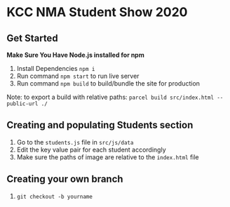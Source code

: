 # KCC NMA Student Show 2020

## Get Started

**Make Sure You Have Node.js installed for npm**

1. Install Dependencies `npm i`
2. Run command `npm start` to run live server
3. Run command `npm build` to build/bundle the site for production

Note: to export a build with relative paths:
`parcel build src/index.html --public-url ./`

## Creating and populating Students section

1. Go to the `students.js` file in `src/js/data`
2. Edit the key value pair for each student accordingly
3. Make sure the paths of image are relative to the `index.html` file

## Creating your own branch

1. `git checkout -b yourname`

